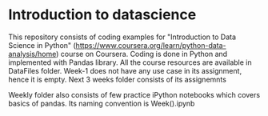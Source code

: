 # Introduction to datascience

This repository consists of coding examples for "Introduction to Data Science in Python" (https://www.coursera.org/learn/python-data-analysis/home) course on Coursera.
Coding is done in Python and implemented with Pandas library.
All the course resources are available in DataFiles folder.
Week-1 does not have any use case in its assignment, hence it is empty.
Next 3 weeks folder consists of its assignemnts

Weekly folder also consists of few practice iPython notebooks which covers basics of pandas. Its naming convention is Week().ipynb
